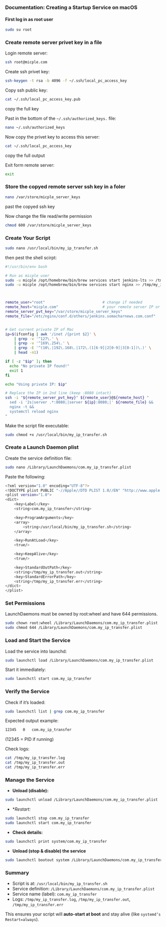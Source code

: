 ### Documentation: Creating a Startup Service on macOS

#### First log in as root user
```bash
sudo su root
```

### Create remote server privet key in a file
Login remote server:
```bash
ssh root@micple.com
```
Create ssh privet key:
```bash
ssh-keygen -t rsa -b 4096 -f ~/.ssh/local_pc_access_key
```

Copy ssh public key:
```bash
cat ~/.ssh/local_pc_access_key.pub
```
copy the full key

Past in the bottom of the `~/.ssh/authorized_keys.` file:
```bash
nano ~/.ssh/authorized_keys
```
Now copy the privet key to access this server:
```bash
cat ~/.ssh/local_pc_access_key
```
copy the full output

Exit form remote server:
```bash
exit
```

### Store the copyed remote server ssh key in a foler
```bash
nano /var/store/micple_server_keys
```
past the copyed ssh key

Now change the file read/write permission
```bash
chmod 600 /var/store/micple_server_keys
```

### Create Your Script
```bash
sudo nano /usr/local/bin/my_ip_transfer.sh
```
then pest the shell scirpt:
```bash
#!/usr/bin/env bash

# Run as micple user
sudo -u micple /opt/homebrew/bin/brew services start jenkins-lts >> /tmp/my_ip_transfer.log 2>&1
sudo -u micple /opt/homebrew/bin/brew services start nginx >> /tmp/my_ip_transfer.log 2>&1



remote_user="root"                          # change if needed
remote_host="micple.com"                    # your remote server IP or domain
remote_server_pvt_key="/var/store/micple_server_keys"
remote_file="/etc/nginx/conf.d/others/jenkins.somacharnews.com.conf"


# Get current private IP of Mac
ip=$(ifconfig | awk '/inet /{print $2}' \
    | grep -v '^127\.' \
    | grep -v '^169\.254\.' \
    | grep -E '^(10\.|192\.168\.|172\.(1[6-9]|2[0-9]|3[0-1])\.)' \
    | head -n1)

if [ -z "$ip" ]; then
  echo "No private IP found!"
  exit 1
fi

echo "Using private IP: $ip"

# Replace the IP in 2nd line (keep :8080 intact)
ssh -i "${remote_server_pvt_key}" ${remote_user}@${remote_host} "
  sed -i '2s|server .*:8080;|server ${ip}:8080;|' ${remote_file} &&
  nginx -t &&
  systemctl reload nginx
"

```

Make the script file executable:
```bash
sudo chmod +x /usr/local/bin/my_ip_transfer.sh
```
### Create a Launch Daemon plist

Create the service definition file:

```bash
sudo nano /Library/LaunchDaemons/com.my_ip_transfer.plist
```

Paste the following:

```bash
<?xml version="1.0" encoding="UTF-8"?>
<!DOCTYPE plist PUBLIC "-//Apple//DTD PLIST 1.0//EN" "http://www.apple.com/DTDs/PropertyList-1.0.dtd">
<plist version="1.0">
<dict>
    <key>Label</key>
    <string>com.my_ip_transfer</string>

    <key>ProgramArguments</key>
    <array>
        <string>/usr/local/bin/my_ip_transfer.sh</string>
    </array>

    <key>RunAtLoad</key>
    <true/>

    <key>KeepAlive</key>
    <true/>

    <key>StandardOutPath</key>
    <string>/tmp/my_ip_transfer.out</string>
    <key>StandardErrorPath</key>
    <string>/tmp/my_ip_transfer.err</string>
</dict>
</plist>

```

### Set Permissions
LaunchDaemons must be owned by root:wheel and have 644 permissions.

```bash
sudo chown root:wheel /Library/LaunchDaemons/com.my_ip_transfer.plist
sudo chmod 644 /Library/LaunchDaemons/com.my_ip_transfer.plist

```

### Load and Start the Service

Load the service into launchd:
```bash
sudo launchctl load /Library/LaunchDaemons/com.my_ip_transfer.plist
```
Start it immediately:
```bash
sudo launchctl start com.my_ip_transfer
```

### Verify the Service

Check if it’s loaded:
```bash
sudo launchctl list | grep com.my_ip_transfer
```

Expected output example:
```bash
12345   0   com.my_ip_transfer
```
(12345 = PID if running)

Check logs:
```bash
cat /tmp/my_ip_transfer.log
cat /tmp/my_ip_transfer.out
cat /tmp/my_ip_transfer.err
```

### Manage the Service
- **Unload (disable):**
```bash
sudo launchctl unload /Library/LaunchDaemons/com.my_ip_transfer.plist
```
- **Restart:*
```bash
sudo launchctl stop com.my_ip_transfer
sudo launchctl start com.my_ip_transfer
```
- **Check details:**
```bash
sudo launchctl print system/com.my_ip_transfer
```
- **Unload (stop & disable) the service**
```bash
sudo launchctl bootout system /Library/LaunchDaemons/com.my_ip_transfer.plist
```

### Summary
- Script is at: `/usr/local/bin/my_ip_transfer.sh`
- Service definition: `/Library/LaunchDaemons/com.my_ip_transfer.plist`
- Service name (label): `com.my_ip_transfer`
- Logs: `/tmp/my_ip_transfer.log`, `/tmp/my_ip_transfer.out`, `/tmp/my_ip_transfer.err`

This ensures your script will **auto-start at boot** and stay alive (like `systemd’s Restart=always`).